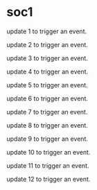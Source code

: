 # soc1

update 1 to trigger an event.

update 2 to trigger an event.

update 3 to trigger an event.

update 4 to trigger an event.

update 5 to trigger an event.

update 6 to trigger an event.

update 7 to trigger an event.

update 8 to trigger an event.

update 9 to trigger an event.

update 10 to trigger an event.

update 11 to trigger an event.

update 12 to trigger an event.
